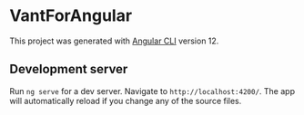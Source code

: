 # VantForAngular

This project was generated with [Angular CLI](https://github.com/angular/angular-cli) version 12.

## Development server

Run `ng serve` for a dev server. Navigate to `http://localhost:4200/`. The app will automatically reload if you change any of the source files.





<!-- 发布：
1、npm run package  等一会儿，等所有等包生成完之后，再执行第二步
2、cd /dist/ngx-vant  执行 npm publish -->